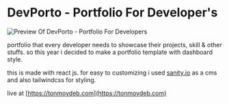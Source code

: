 # DevPorto - Portfolio For Developer's

![Preview Of DevPorto - Portfolio For Developers](https://repository-images.githubusercontent.com/444885206/21067a86-4f0a-4d82-8268-68ceca2a8851)

portfolio that every developer needs to showcase their projects, skill & other stuffs. so this year i decided to make a portfolio template with dashboard style.

this is made with react js. for easy to customizing i used [sanity.io](https://sanity.io) as a cms and also tailwindcss for styling.

live at [https://tonmoydeb.com](https://tonmoydeb.com)
